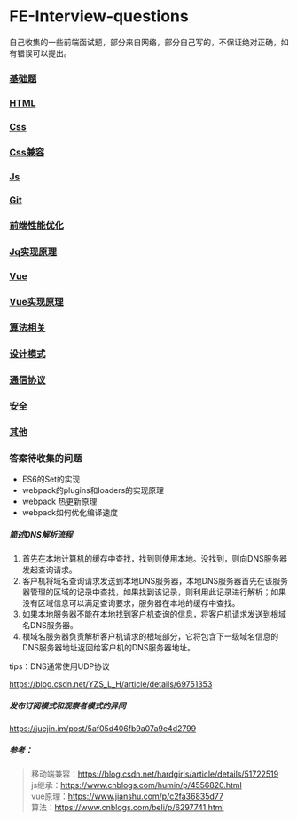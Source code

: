 # FE-Interview-questions
自己收集的一些前端面试题，部分来自网络，部分自己写的，不保证绝对正确，如有错误可以提出。


### [基础题](./基础题.md)

### [HTML](./HTML.md)

### [Css](./Css.md)

### [Css兼容](./Css兼容.md)

### [Js](./Js.md)

### [Git](./Git/Git.md)

### [前端性能优化](./前端性能优化.md)

### [Jq实现原理](./Jq实现原理.md)

### [Vue](./Vue.md)

### [Vue实现原理](./Vue原理.md)

### [算法相关](./算法.md)

### [设计模式](./设计模式.md)

### [通信协议](./通信协议/通信协议.md)

### [安全](./安全.md)

### [其他](./其他.md)

### 答案待收集的问题

- ES6的Set的实现
- webpack的plugins和loaders的实现原理
- webpack 热更新原理
- webpack如何优化编译速度


##### 简述DNS解析流程
1. 首先在本地计算机的缓存中查找，找到则使用本地。没找到，则向DNS服务器发起查询请求。
2. 客户机将域名查询请求发送到本地DNS服务器，本地DNS服务器首先在该服务器管理的区域的记录中查找，如果找到该记录，则利用此记录进行解析；如果没有区域信息可以满足查询要求，服务器在本地的缓存中查找。
3. 如果本地服务器不能在本地找到客户机查询的信息，将客户机请求发送到根域名DNS服务器。
4. 根域名服务器负责解析客户机请求的根域部分，它将包含下一级域名信息的DNS服务器地址返回给客户机的DNS服务器地址。

tips：DNS通常使用UDP协议

https://blog.csdn.net/YZS_L_H/article/details/69751353


##### 发布订阅模式和观察者模式的异同
https://juejin.im/post/5af05d406fb9a07a9e4d2799



##### 参考：
> 移动端兼容：https://blog.csdn.net/hardgirls/article/details/51722519 <br>
> js继承：https://www.cnblogs.com/humin/p/4556820.html <br>
> vue原理：https://www.jianshu.com/p/c2fa36835d77 <br>
> 算法：https://www.cnblogs.com/beli/p/6297741.html <br>
